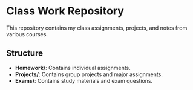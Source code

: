 # Class Work Repository

This repository contains my class assignments, projects, and notes from various courses.

## Structure
- **Homework/**: Contains individual assignments.
- **Projects/**: Contains group projects and major assignments.
- **Exams/**: Contains study materials and exam questions.


